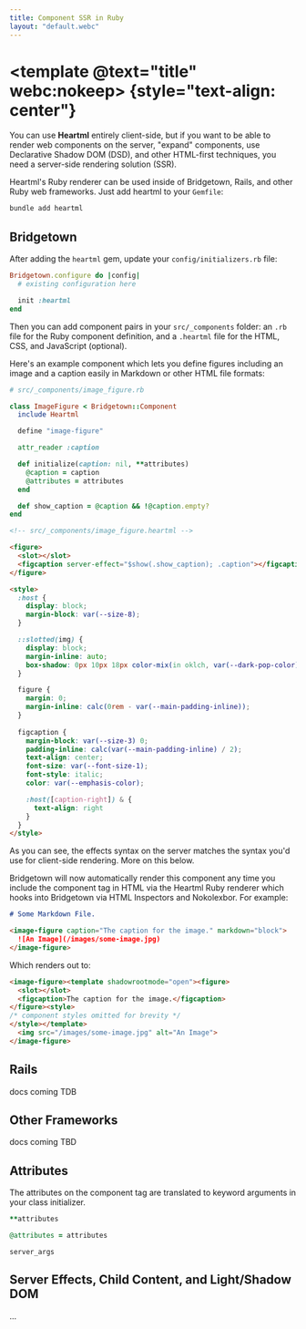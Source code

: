 ```yaml
---
title: Component SSR in Ruby
layout: "default.webc"
---
```


# <template @text="title" webc:nokeep></template> {style="text-align: center"}

You can use **Heartml** entirely client-side, but if you want to be able to render web components on the server, "expand" components, use Declarative Shadow DOM (DSD), and other HTML-first techniques, you need a server-side rendering solution (SSR).

Heartml's Ruby renderer can be used inside of Bridgetown, Rails, and other Ruby web frameworks. Just add heartml to your `Gemfile`:

```sh
bundle add heartml
```

## Bridgetown

After adding the `heartml` gem, update your `config/initializers.rb` file:

```ruby
Bridgetown.configure do |config|
  # existing configuration here

  init :heartml
end
```

Then you can add component pairs in your `src/_components` folder: an `.rb` file for the Ruby component definition, and a `.heartml` file for the HTML, CSS, and JavaScript (optional).

Here's an example component which lets you define figures including an image and a caption easily in Markdown or other HTML file formats:

<code-example webc:raw>

```ruby
# src/_components/image_figure.rb

class ImageFigure < Bridgetown::Component
  include Heartml

  define "image-figure"

  attr_reader :caption

  def initialize(caption: nil, **attributes)
    @caption = caption
    @attributes = attributes
  end

  def show_caption = @caption && !@caption.empty?
end
```

```html
<!-- src/_components/image_figure.heartml -->

<figure>
  <slot></slot>
  <figcaption server-effect="$show(.show_caption); .caption"></figcaption>
</figure>

<style>
  :host {
    display: block;
    margin-block: var(--size-8);
  }

  ::slotted(img) {
    display: block;
    margin-inline: auto;
    box-shadow: 0px 10px 18px color-mix(in oklch, var(--dark-pop-color), black 55%);
  }

  figure {
    margin: 0;
    margin-inline: calc(0rem - var(--main-padding-inline));
  }
  
  figcaption {
    margin-block: var(--size-3) 0;
    padding-inline: calc(var(--main-padding-inline) / 2);
    text-align: center;
    font-size: var(--font-size-1);
    font-style: italic;
    color: var(--emphasis-color);

    :host([caption-right]) & {
      text-align: right
    }
  }
</style>
```

</code-example>

As you can see, the effects syntax on the server matches the syntax you'd use for client-side rendering. More on this below.

Bridgetown will now automatically render this component any time you include the component tag in HTML via the Heartml Ruby renderer which hooks into Bridgetown via HTML Inspectors and Nokolexbor. For example:

<code-example webc:raw>

```md
# Some Markdown File.

<image-figure caption="The caption for the image." markdown="block">
  ![An Image](/images/some-image.jpg)
</image-figure>
```

</code-example>

Which renders out to:

<code-example webc:raw>

```html
<image-figure><template shadowrootmode="open"><figure>
  <slot></slot>
  <figcaption>The caption for the image.</figcaption>
</figure><style>
/* component styles omitted for brevity */
</style></template>
  <img src="/images/some-image.jpg" alt="An Image">
</image-figure>
```

</code-example>

## Rails

docs coming TDB

## Other Frameworks

docs coming TBD

## Attributes

The attributes on the component tag are translated to keyword arguments in your class initializer.

```ruby
**attributes

@attributes = attributes
```

`server_args`

## Server Effects, Child Content, and Light/Shadow DOM

...
